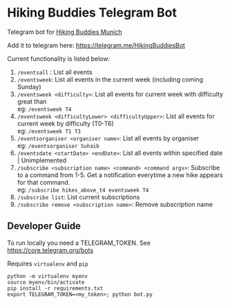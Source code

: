 # Hiking Buddies Telegram Bot
Telegram bot for [Hiking Buddies Munich](https://hiking-buddies.com)

Add it to telegram here: https://telegram.me/HikingBuddiesBot

Current functionality is listed below:
1. `/eventsall` : List all events
2. `/eventsweek`: List all events in the current week (including coming Sunday)
3. `/eventsweek <difficulty>`: List all events for current week with difficulty great than <difficulty>  
  eg: `/eventsweek T4`
4. `/eventsweek <difficultyLower> <difficultyUpper>`: List all events for current week by difficulty (T0-T6)  
        eg: `/eventsweek T1 T3`
5. `/eventsorganiser <organiser name>`: List all events by organiser  
  eg: `/eventsorganiser Suhaib`
6. `/eventsdate <startDate> <endDate>`: List all events within specified date | Unimplemented
7. `/subscribe <subscription name> <command> <command args>`: Subscribe to a command from 1-5. Get a notification everytime a new hike appears for that command.  
  eg: `/subscribe hikes_above_t4 eventsweek T4`
8. `/subscribe list`: List current subscriptions
9. `/subscribe remove <subscription name>`: Remove subscription name


## Developer Guide
To run locally you need a TELEGRAM_TOKEN. See https://core.telegram.org/bots

Requires `virtualenv` and `pip`

```
python -m virtualenv myenv
source myenv/bin/activate
pip install -r requirements.txt
export TELEGRAM_TOKEN=<my_token>; python bot.py
```
